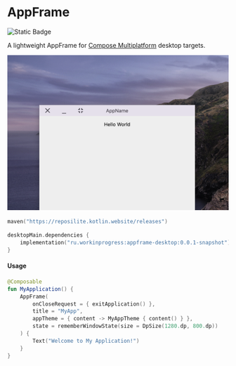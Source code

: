 # AppFrame

![Static Badge](https://img.shields.io/badge/Desktop-blue)

A lightweight AppFrame for [Compose Multiplatform](https://www.jetbrains.com/compose-multiplatform/)
desktop targets.

![Screenshot](/Screenshot.png?raw=true "App Screenshot")

```kotlin
maven("https://reposilite.kotlin.website/releases")
```

```kotlin
desktopMain.dependencies {
	implementation("ru.workinprogress:appframe-desktop:0.0.1-snapshot")
}
```

#### Usage

```kotlin
@Composable
fun MyApplication() {
	AppFrame(
		onCloseRequest = { exitApplication() },
		title = "MyApp",
		appTheme = { content -> MyAppTheme { content() } },
		state = rememberWindowState(size = DpSize(1280.dp, 800.dp))
	) {
		Text("Welcome to My Application!")
	}
}
 ```

